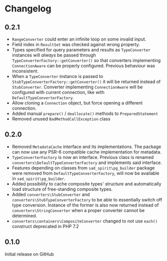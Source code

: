 # Changelog

## 0.2.1

* `RangeConverter` could enter an infinite loop on some invalid input.
* Field index in `ResultSet` was checked against wrong property.
* Types specified for query parameters and results as `TypeConverter` instances will *always* be passed through `TypeConverterFactory::getConverter()` so that converters implementing `ConnectionAware` can be properly configured. Previous behaviour was inconsistent.
* When a `TypeConverter` instance is passed to `StubTypeConverterFactory::getConverter()` it will be returned instead of `StubConverter`. Converter implementing `ConnectionAware` will be configured with current connection, like with `DefaultTypeConverterFactory`.
* Allow cloning a `Connection` object, but force opening a different connection.
* Added manual `prepare()` / `deallocate()` methods to `PreparedStatement`
* Removed unused `BadMethodCallException` class

## 0.2.0

* Removed `MetadataCache` interface and its implementations. The package can now use any PSR-6 compatible cache implementation for metadata.
* `TypeConverterFactory` is now an interface. Previous class is renamed `converters\DefaultTypeConverterFactory` and implements said interface.
* Features depending on classes from `sad_spirit\pg_builder` package were removed from `DefaultTypeConverterFactory`, will now be available in `sad_spirit\pg_builder`.
* Added possibility to cache composite types' structure and automatically load structure of free-standing composite types.
* Added `converters\StubConverter` and `converters\StubTypeConverterFactory` to be able to essentially switch off type conversion. Instance of the former is also now returned instead of `converters\StringConverter` when a proper converter cannot be determined.
* `converters\containers\CompositeConverter` changed to not use `each()` construct deprecated in PHP 7.2 

## 0.1.0

Initial release on GitHub